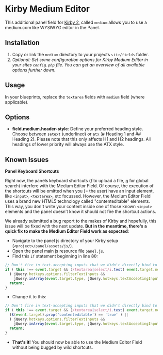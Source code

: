 # Kirby Medium Editor

This additional panel field for [Kirby 2](http://getkirby.com), called `medium` allows you to use a medium.com like WYSIWYG editor in the Panel.

## Installation

1. Copy or link the `medium` directory to your projects `site/fields` folder.
3. *Optional: Set some configuration options for Kirby Medium Editor in your sites `config.php` file. You can get an overview of all available options further down.*

## Usage

In your blueprints, replace the `textarea` fields with `medium` field (where applicable).

## Options

* **field.medium.header-style**: Define your preferred heading style. Choose between `setext` (underlined) or `atx` (# Heading 1 and ## Heading 2). Please note that this only affects H1 and H2 headings. All headings of lower priority will always use the ATX style.

## Known Issues

**Panel Keyboard Shortcuts**

Right now, the panels keyboard shortcuts (*f* to upload a file, *g* for global search) interfere with the Medium Editor Field. Of course, the execution of the shortcuts will be omitted when you (= the user) have an input element, like `<input>`, `<textarea>`, etc focussed. However, the Medium Editor Field uses a brand new HTML5 technology called "contenteditable" elements. This way, you don't write your content inside one of those known `<input>` elements and the panel doesn't know it should not fire the shortcut actions.

We already submitted a bug report to the makes of Kirby and hopefully, this issue will be fixed with the next update. **But in the meantime, there's a quick fix to make the Medium Editor Field work as expected**:

* Navigate to the panel js directory of your Kirby setup (`<project>/panel/assets/js/`).
* Open the panel main js resource file `panel.js`.
* Find this `if` statement beginning in line 80:
```js
// Don't fire in text-accepting inputs that we didn't directly bind to
if ( this !== event.target && (/textarea|select/i.test( event.target.nodeName ) ||
  ( jQuery.hotkeys.options.filterTextInputs &&
    jQuery.inArray(event.target.type, jQuery.hotkeys.textAcceptingInputTypes) > -1 ) ) ) {
  return;
}
```
* Change it to this:
```js
// Don't fire in text-accepting inputs that we didn't directly bind to
if ( this !== event.target && (/textarea|select/i.test( event.target.nodeName ) ||
  ($(event.target).prop('contenteditable') == 'true' ) ||
  ( jQuery.hotkeys.options.filterTextInputs &&
    jQuery.inArray(event.target.type, jQuery.hotkeys.textAcceptingInputTypes) > -1 ) ) ) {
  return;
}
```
* **That's it!** You should now be able to use the Medium Editor Field without being bugged by wild shortcuts.
